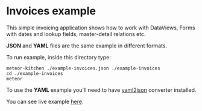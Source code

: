Invoices example
================

This simple invoicing application shows how to work with DataViews, Forms with dates and lookup fields, master-detail relations etc.

**JSON** and **YAML** files are the same example in different formats.

To run example, inside this directory type:

```
meteor-kitchen ./example-invoices.json ./example-invoices
cd ./example-invoices
meteor
```

To use the **YAML** example you'll need to have <a href="https://www.npmjs.org/package/yaml2json" target="_blank">yaml2json</a> converter installed.

You can see live example <a href="http://generator-invoices.meteor.com" target="_blank">here</a>.
